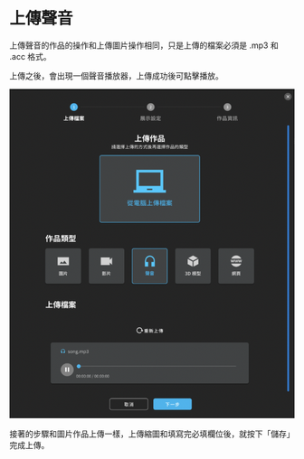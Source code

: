 # 上傳聲音

上傳聲音的作品的操作和上傳圖片操作相同，只是上傳的檔案必須是 .mp3 和 .acc 格式。

上傳之後，會出現一個聲音播放器，上傳成功後可點擊播放。

![](<../../.gitbook/assets/截圖 2022-04-07 下午9.46.09.png>)

接著的步驟和圖片作品上傳一樣，上傳縮圖和填寫完必填欄位後，就按下「儲存」完成上傳。
